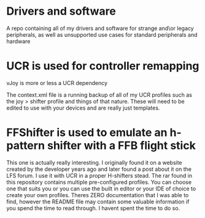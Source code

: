 # Drivers and software

A repo containing all of my drivers and software for strange and\or legacy peripherals, as well as unsupported use cases for standard peripherals and hardware

# UCR is used for controller remapping
vJoy is more or less a UCR dependency

The context.xml file is a running backup of all of my UCR profiles such as the joy > shifter profile and things of that nature. These will need to be edited to use with your devices and are really just templates.


# FFShifter is used to emulate an h-pattern shifter with a FFB flight stick

This one is actually really interesting. I originally found it on a website created by the developer years ago and later found a post about it on the LFS forum. I use it with UCR in a proper H-shifters stead. The rar found in this repository contains multiple pre-configured profiles. You can choose one that suits you or you can use the built in editor or your IDE of choice to create your own profiles. Theres ZERO documentation that I was able to find, however the README file may contain some valuable information if you spend the time to read through. I havent spent the time to do so.
